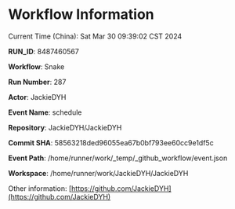 # Workflow Information

Current Time (China): Sat Mar 30 09:39:02 CST 2024  

**RUN_ID**: 8487460567  

**Workflow**: Snake  

**Run Number**: 287  

**Actor**: JackieDYH  

**Event Name**: schedule  

**Repository**: JackieDYH/JackieDYH  

**Commit SHA**: 58563218ded96055ea67b0bf793ee60cc9e1df5c  

**Event Path**: /home/runner/work/_temp/_github_workflow/event.json  

**Workspace**: /home/runner/work/JackieDYH/JackieDYH  

Other information: [https://github.com/JackieDYH](https://github.com/JackieDYH)
